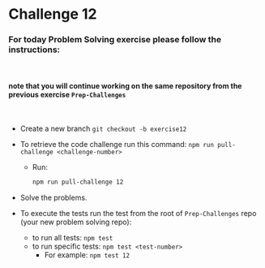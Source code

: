 # Challenge 12

### For today Problem Solving exercise please follow the instructions:

<p>&nbsp</p>

#### note that you will continue working on the same repository from the previous exercise  `Prep-Challenges`

<p>&nbsp</p>

- Create a new branch `git checkout -b exercise12`


- To retrieve the code challenge run this command: `npm run pull-challenge <challenge-number>`

   - Run:

   	 ```bash
  	 npm run pull-challenge 12
   	 ```


- Solve the problems.

- To execute the tests run the test from the root of `Prep-Challenges` repo (your new problem solving repo):

  - to run all tests: `npm test`
  - to run specific tests: `npm test <test-number>`
    - For example: `npm test 12`
